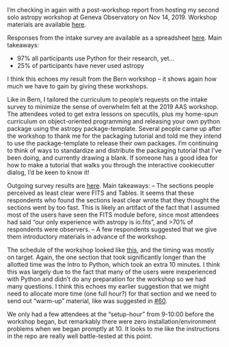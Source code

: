 I’m checking in again with a post-workshop report from hosting my second solo astropy workshop at Geneva Observatory on Nov 14, 2019. Workshop materials are available [here](https://github.com/bmorris3/astropy-workshop-geneva-2019).

Responses from the intake survey are available as a spreadsheet [here](https://docs.google.com/spreadsheets/d/1VWNwhc3yOOgwAXKaWcCw9sipzS6OxlebzAH0A0Vaz_8/edit?usp=sharing). Main takeaways: 
* 97% all participants use Python for their research, yet...
* 25% of participants have never used astropy

I think this echoes my result from the Bern workshop – it shows again how much we have to gain by giving these workshops. 

Like in Bern, I tailored the curriculum to people’s requests on the intake survey to minimize the sense of overwhelm felt at the 2019 AAS workshop. The attendees voted to get extra lessons on specutils, plus my home-spun curriculum on object-oriented programming and releasing your own python package using the astropy package-template. Several people came up after the workshop to thank me for the packaging tutorial and told me they intend to use the package-template to release their own packages. I’m continuing to think of ways to standardize and distribute the packaging tutorial that I’ve been doing, and currently drawing a blank. If someone has a good idea for how to make a tutorial that walks you through the interactive cookiecutter dialog, I’d be keen to know it!

Outgoing survey results are [here](https://docs.google.com/spreadsheets/d/1BWH7ZskjuXPiTW9qXIoMw94na-uxUTkdg9Z-3MGD8KI/edit?usp=sharing). Main takeaways: 
– The sections people perceived as least clear were FITS and Tables. It seems that these respondents who found the sections least clear wrote that they thought the sections went by too fast. This is likely an artifact of the fact that I assumed most of the users have seen the FITS module before, since most attendees had said “our only experience with astropy is io.fits”, and >70% of respondents were observers.
– A few respondents suggested that we give them introductory materials in advance of the workshop. 

The schedule of the workshop looked like [this](https://github.com/bmorris3/astropy-workshop-geneva-2019#schedule), and the timing was mostly on target. Again, the one section that took significantly longer than the allotted time was the Intro to Python, which took an extra 10 minutes. I think this was largely due to the fact that many of the users were inexperienced with Python and didn’t do any preparation for the workshop so we had many questions. I think this echoes my earlier suggestion that we might need to allocate more time (one full hour?) for that section and we need to send out “warm-up” material, like was suggested in [#60](https://github.com/astropy/astropy-workshop/issues/60). 

We only had a few attendees at the “setup-hour” from 9-10:00 before the workshop began, but remarkably there were zero installation/environment problems when we began promptly at 10. It looks to me like the instructions in the repo are really well battle-tested at this point.
